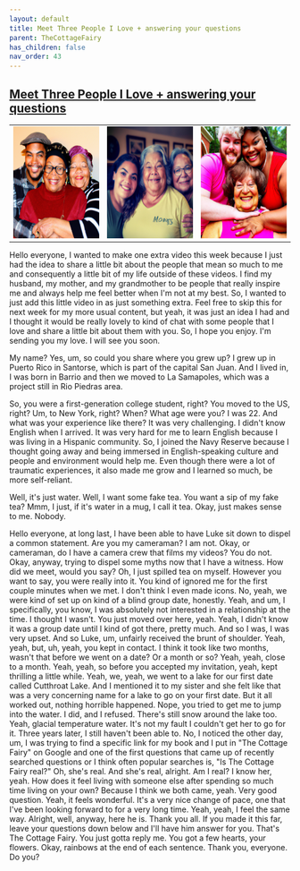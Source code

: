 ```yaml
---
layout: default
title: Meet Three People I Love + answering your questions
parent: TheCottageFairy
has_children: false
nav_order: 43
---
```


## [Meet Three People I Love + answering your questions](https://www.youtube.com/watch?v=xIMFVV1eTTM)

<div>
<table align="center">
	<tr>
		<td align="center">
			<img src="../../posters/Meet_Three_People_I_Love_+_answering_your_questions-[xIMFVV1eTTM]/generated_00.png" height="200" width="200"/>
		</td>
		<td align="center">
			<img src="../../posters/Meet_Three_People_I_Love_+_answering_your_questions-[xIMFVV1eTTM]/generated_01.png" height="200" width="200"/>
		</td>
		<td align="center">
			<img src="../../posters/Meet_Three_People_I_Love_+_answering_your_questions-[xIMFVV1eTTM]/generated_02.png" height="200" width="200"/>
		</td>
	</tr>
</table>
</div>

Hello everyone, I wanted to make one extra video this week because I just had the idea to share a little bit about the people that mean so much to me and consequently a little bit of my life outside of these videos. I find my husband, my mother, and my grandmother to be people that really inspire me and always help me feel better when I'm not at my best. So, I wanted to just add this little video in as just something extra. Feel free to skip this for next week for my more usual content, but yeah, it was just an idea I had and I thought it would be really lovely to kind of chat with some people that I love and share a little bit about them with you. So, I hope you enjoy. I'm sending you my love. I will see you soon.

My name? Yes, um, so could you share where you grew up? I grew up in Puerto Rico in Santorse, which is part of the capital San Juan. And I lived in, I was born in Barrio and then we moved to La Samapoles, which was a project still in Rio Piedras area.

So, you were a first-generation college student, right? You moved to the US, right? Um, to New York, right? When? What age were you? I was 22. And what was your experience like there? It was very challenging. I didn't know English when I arrived. It was very hard for me to learn English because I was living in a Hispanic community. So, I joined the Navy Reserve because I thought going away and being immersed in English-speaking culture and people and environment would help me. Even though there were a lot of traumatic experiences, it also made me grow and I learned so much, be more self-reliant.

Well, it's just water. Well, I want some fake tea. You want a sip of my fake tea? Mmm, I just, if it's water in a mug, I call it tea. Okay, just makes sense to me. Nobody.

Hello everyone, at long last, I have been able to have Luke sit down to dispel a common statement. Are you my cameraman? I am not. Okay, or cameraman, do I have a camera crew that films my videos? You do not. Okay, anyway, trying to dispel some myths now that I have a witness. How did we meet, would you say? Oh, I just spilled tea on myself. However you want to say, you were really into it. You kind of ignored me for the first couple minutes when we met. I don't think I even made icons. No, yeah, we were kind of set up on kind of a blind group date, honestly. Yeah, and um, I specifically, you know, I was absolutely not interested in a relationship at the time. I thought I wasn't. You just moved over here, yeah. Yeah, I didn't know it was a group date until I kind of got there, pretty much. And so I was, I was very upset. And so Luke, um, unfairly received the brunt of shoulder. Yeah, yeah, but, uh, yeah, you kept in contact. I think it took like two months, wasn't that before we went on a date? Or a month or so? Yeah, yeah, close to a month. Yeah, yeah, so before you accepted my invitation, yeah, kept thrilling a little while. Yeah, we, yeah, we went to a lake for our first date called Cutthroat Lake. And I mentioned it to my sister and she felt like that was a very concerning name for a lake to go on your first date. But it all worked out, nothing horrible happened. Nope, you tried to get me to jump into the water. I did, and I refused. There's still snow around the lake too. Yeah, glacial temperature water. It's not my fault I couldn't get her to go for it. Three years later, I still haven't been able to. No, I noticed the other day, um, I was trying to find a specific link for my book and I put in "The Cottage Fairy" on Google and one of the first questions that came up of recently searched questions or I think often popular searches is, "Is The Cottage Fairy real?" Oh, she's real. And she's real, alright. Am I real? I know her, yeah. How does it feel living with someone else after spending so much time living on your own? Because I think we both came, yeah. Very good question. Yeah, it feels wonderful. It's a very nice change of pace, one that I've been looking forward to for a very long time. Yeah, yeah, I feel the same way. Alright, well, anyway, here he is. Thank you all. If you made it this far, leave your questions down below and I'll have him answer for you. That's The Cottage Fairy. You just gotta reply me. You got a few hearts, your flowers. Okay, rainbows at the end of each sentence. Thank you, everyone. Do you?